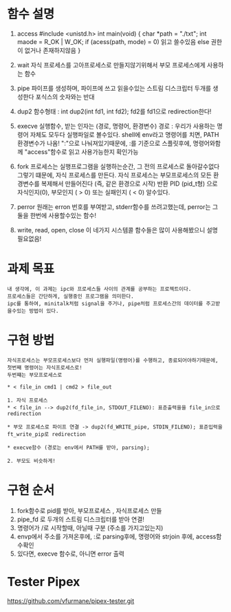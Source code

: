# 함수 설명

1. access
#include <unistd.h>
int	main(void)
{
	char	*path = "./txt";
	int	maode = R_OK | W_OK;
	if (acess(path, mode) = 0)
		읽고 쓸수있음
	else
		권한이 없거나 존재하지않음
}

9. wait
	자식 프로세스를 고아프로세스로 만들지않기위해서 부모 프로세스에게 사용하는 함수

11. pipe
	파이프를 생성하며, 파이프에 쓰고 읽을수있는 스트림 디스크립터 두개를 생성한다
	포식스의 숫자와는 반대

13. dup2
	함수형태 : int	dup2(int fd1, int fd2);
	fd2를 fd1으로 redirection한다!

14. execve
	실행함수, 받는 인자는 (경로, 명령어, 환경변수)
	경로 : 우리가 사용하는 명령어 자체도 모두다 실행파일로 볼수있다.
	shell에 env라고 명령어를 치면, PATH 환경변수가 나옴!
	":"으로 나눠져있기때문에, :를 기준으로 스플릿후에,
	명령어와함께 "access"함수로 읽고 사용가능한지 확인가능

15. fork
	프로세스는 실행프로그램을 실행하는순간, 그 전의 프로세스로 돌아갈수없다
	그렇기 떄문에, 자식 프로세스를 만든다.
	자식 프로세스는 부모프로세스의 모든 환경변수를 복제해서 만들어진다 (즉, 같은 환경으로 시작)
	반환 PID (pid_t형) 으로 자식인지(0), 부모인지 ( > 0) 또는 실패인지 ( < 0) 알수있다.

16. perror
	원래는 erron 번호를 부여받고, stderr함수를 쓰려고했는데,
	perror는 그 둘을 한번에 사용할수있는 함수!


17. write, read, open, close
	이 네가지 시스템콜 함수들은 많이 사용해봤으니 설명 필요없음!


# 과제 목표
	내 생각에, 이 과제는 ipc와 프로세스들 사이의 관계를 공부하는 프로젝트이다.
	프로세스들은 간단하게, 실행중인 프로그램을 의미한다.
	ipc를 통하여, minitalk처럼 signal을 주거나, pipe처럼 프로세스간의 데이터를 주고받을수있는 방법이 있다.

# 구현 방법
	자식프로세스는 부모프로세스보다 먼저 실행파일(명령어)를 수행하고, 종료되어야하기때문에, 첫번째 명령어는 자식프로세스로!
	두번쨰는 부모프로세스로

	* < file_in cmd1 | cmd2 > file_out

	1. 자식 프로세스
	* < file_in --> dup2(fd_file_in, STDOUT_FILENO): 표준출력을을 file_in으로 redirection
	
	* 부모 프로세스로 파이프 연결 -> dup2(fd_WRITE_pipe, STDIN_FILENO); 표준입력을 ft_write_pip로 redirection
	
	* execve함수 (경로는 env에서 PATH를 받아, parsing);

	2. 부모도 비슷하게!

# 구현 순서

1. fork함수로 pid를 받아, 부모프로세스 , 자식프로세스 만들
2. pipe_fd 로 두개의 스트림 디스크립터를 받아 연결!
3. 명령어가 /로 시작할때, 아닐때 구분 (주소를 가지고있는지)
4. envp에서 주소를 가져온후에, :로 parsing후에, 명령어와 strjoin 후에, access함수확인
5. 있다면, execve 함수로, 아니면 error 출력

# Tester Pipex
https://github.com/vfurmane/pipex-tester.git

